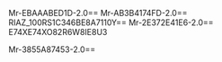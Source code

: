 Mr-EBAAABED1D-2.0==
Mr-AB3B4174FD-2.0==
RIAZ_100RS1C346BE8A7110Y==
Mr-2E372E41E6-2.0==
E74XE74XO82R6W8IE8U3



Mr-3855A87453-2.0==
